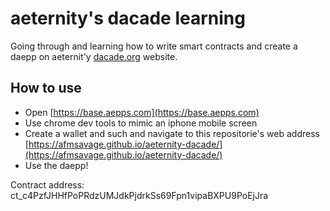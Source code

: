 
# aeternity's dacade learning

Going through and learning how to write smart contracts and create a daepp on aeternit'y [dacade.org](https://dacade.org) website.

## How to use

- Open [https://base.aepps.com](https://base.aepps.com)  
- Use chrome dev tools to mimic an iphone mobile screen
- Create a wallet and such and navigate to this repositorie's web address [https://afmsavage.github.io/aeternity-dacade/](https://afmsavage.github.io/aeternity-dacade/)
- Use the daepp!  
  
Contract address: ct_c4PzfJHHfPoPRdzUMJdkPjdrkSs69Fpn1vipaBXPU9PoEjJra  
